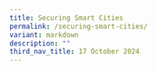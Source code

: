 ```yaml
---
title: Securing Smart Cities
permalink: /securing-smart-cities/
variant: markdown
description: ""
third_nav_title: 17 October 2024
---
```

